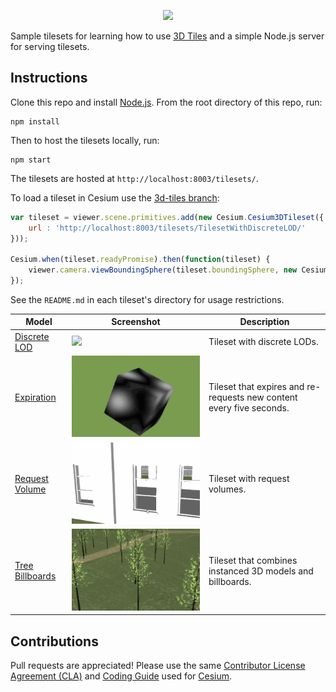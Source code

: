 <p align="center"><img src="https://github.com/AnalyticalGraphicsInc/3d-tiles/blob/master/figures/Cesium3DTiles.png" /></p>

Sample tilesets for learning how to use [3D Tiles](https://github.com/AnalyticalGraphicsInc/3d-tiles) and a simple Node.js server for serving tilesets.

## Instructions

Clone this repo and install [Node.js](http://nodejs.org/).  From the root directory of this repo, run:
```
npm install
```

Then to host the tilesets locally, run:
```
npm start
```

The tilesets are hosted at `http://localhost:8003/tilesets/`.

To load a tileset in Cesium use the [3d-tiles branch](https://github.com/AnalyticalGraphicsInc/cesium/tree/3d-tiles):
```javascript
var tileset = viewer.scene.primitives.add(new Cesium.Cesium3DTileset({
    url : 'http://localhost:8003/tilesets/TilesetWithDiscreteLOD/'
}));

Cesium.when(tileset.readyPromise).then(function(tileset) {
    viewer.camera.viewBoundingSphere(tileset.boundingSphere, new Cesium.HeadingPitchRange(0, -0.5, 0));
});

```

See the `README.md` in each tileset's directory for usage restrictions.

| Model                                                  | Screenshot                                                            | Description|
|--------------------------------------------------------|-----------------------------------------------------------------------|------------|
| [Discrete LOD](tilesets/TilesetWithDiscreteLOD)        | ![](tilesets/TilesetWithDiscreteLOD/screenshot/screenshot.gif)        | Tileset with discrete LODs. |
| [Expiration](tilesets/TilesetWithExpiration)           | ![](tilesets/TilesetWithExpiration/screenshot/screenshot.gif)         | Tileset that expires and re-requests new content every five seconds. |
| [Request Volume](tilesets/TilesetWithRequestVolume)    | ![](tilesets/TilesetWithRequestVolume/screenshot/screenshot.gif)      | Tileset with request volumes. |
| [Tree Billboards](tilesets/TilesetWithTreeBillboards)  | ![](tilesets/TilesetWithTreeBillboards/screenshot/screenshot.gif)     | Tileset that combines instanced 3D models and billboards. |

## Contributions

Pull requests are appreciated!  Please use the same [Contributor License Agreement (CLA)](https://github.com/AnalyticalGraphicsInc/cesium/blob/master/CONTRIBUTING.md) and [Coding Guide](https://github.com/AnalyticalGraphicsInc/cesium/blob/master/Documentation/Contributors/CodingGuide/README.md) used for [Cesium](http://cesiumjs.org/).
